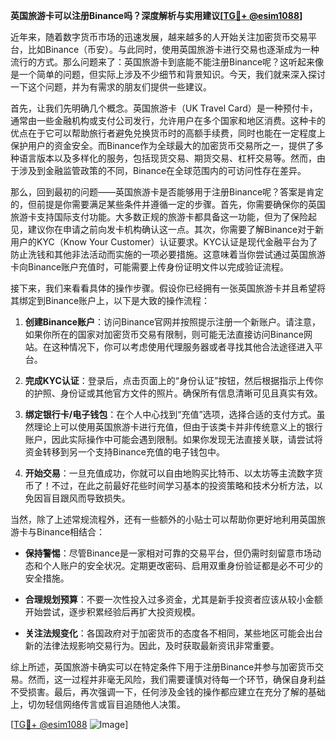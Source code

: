 **英国旅游卡可以注册Binance吗？深度解析与实用建议[[TG💪+ @esim1088](https://t.me/s/esim1088)]**

近年来，随着数字货币市场的迅速发展，越来越多的人开始关注加密货币交易平台，比如Binance（币安）。与此同时，使用英国旅游卡进行交易也逐渐成为一种流行的方式。那么问题来了：英国旅游卡到底能不能注册Binance呢？这听起来像是一个简单的问题，但实际上涉及不少细节和背景知识。今天，我们就来深入探讨一下这个问题，并为有需求的朋友们提供一些建议。

首先，让我们先明确几个概念。英国旅游卡（UK Travel Card）是一种预付卡，通常由一些金融机构或支付公司发行，允许用户在多个国家和地区消费。这种卡的优点在于它可以帮助旅行者避免兑换货币时的高额手续费，同时也能在一定程度上保护用户的资金安全。而Binance作为全球最大的加密货币交易所之一，提供了多种语言版本以及多样化的服务，包括现货交易、期货交易、杠杆交易等。然而，由于涉及到金融监管政策的不同，Binance在全球范围内的可访问性存在差异。

那么，回到最初的问题——英国旅游卡是否能够用于注册Binance呢？答案是肯定的，但前提是你需要满足某些条件并遵循一定的步骤。首先，你需要确保你的英国旅游卡支持国际支付功能。大多数正规的旅游卡都具备这一功能，但为了保险起见，建议你在申请之前向发卡机构确认这一点。其次，你需要了解Binance对于新用户的KYC（Know Your Customer）认证要求。KYC认证是现代金融平台为了防止洗钱和其他非法活动而实施的一项必要措施。这意味着当你尝试通过英国旅游卡向Binance账户充值时，可能需要上传身份证明文件以完成验证流程。

接下来，我们来看看具体的操作步骤。假设你已经拥有一张英国旅游卡并且希望将其绑定到Binance账户上，以下是大致的操作流程：

1. **创建Binance账户**：访问Binance官网并按照提示注册一个新账户。请注意，如果你所在的国家对加密货币交易有限制，则可能无法直接访问Binance网站。在这种情况下，你可以考虑使用代理服务器或者寻找其他合法途径进入平台。

2. **完成KYC认证**：登录后，点击页面上的“身份认证”按钮，然后根据指示上传你的护照、身份证或其他官方文件的照片。确保所有信息清晰可见且真实有效。

3. **绑定银行卡/电子钱包**：在个人中心找到“充值”选项，选择合适的支付方式。虽然理论上可以使用英国旅游卡进行充值，但由于该类卡并非传统意义上的银行账户，因此实际操作中可能会遇到限制。如果你发现无法直接关联，请尝试将资金转移到另一个支持Binance充值的电子钱包中。

4. **开始交易**：一旦充值成功，你就可以自由地购买比特币、以太坊等主流数字货币了！不过，在此之前最好花些时间学习基本的投资策略和技术分析方法，以免因盲目跟风而导致损失。

当然，除了上述常规流程外，还有一些额外的小贴士可以帮助你更好地利用英国旅游卡与Binance相结合：

- **保持警惕**：尽管Binance是一家相对可靠的交易平台，但仍需时刻留意市场动态和个人账户的安全状况。定期更改密码、启用双重身份验证都是必不可少的安全措施。
  
- **合理规划预算**：不要一次性投入过多资金，尤其是新手投资者应该从较小金额开始尝试，逐步积累经验后再扩大投资规模。

- **关注法规变化**：各国政府对于加密货币的态度各不相同，某些地区可能会出台新的法律法规影响交易行为。因此，及时获取最新资讯非常重要。

综上所述，英国旅游卡确实可以在特定条件下用于注册Binance并参与加密货币交易。然而，这一过程并非毫无风险，我们需要谨慎对待每一个环节，确保自身利益不受损害。最后，再次强调一下，任何涉及金钱的操作都应建立在充分了解的基础上，切勿轻信网络传言或盲目追随他人决策。

[[TG💪+ @esim1088](https://t.me/s/esim1088) ![Image](https://i.postimg.cc/4NQfJmqS/Snipaste-2025-05-13-00-14-12.png)]